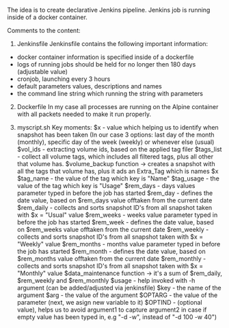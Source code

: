 The idea is to create declarative Jenkins pipeline. Jenkins job is running inside of a docker container.

Сomments to the content:

1. Jenkinsfile
Jenkinsfile contains the following important information:
- docker container information is specified inside of a dockerfile
- logs of running jobs should be held for no longer then 180 days (adjustable value)
- cronjob, launching every 3 hours
- default parameters values, descriptions and names
- the command line string which running the string with parameters

2. Dockerfile
In my case all processes are running on the Alpine container with all packets needed to make it run properly.

3. myscript.sh
Key moments:
  $x - value which helping us to identify when snapshot has been taken (In our case 3 options:  last day of the month (monthly), specific day of the week (weekly) or whenever else (usual)
  $vol_ids - extracting volume ids, based on the applied tag filer 
  $tags_list - collect all volume tags, which includes all filtered tags, plus all other that volume has.
  $volume_backup function -> creates a snapshot with all the tags that volume has, plus it ads an Extra_Tag which is names $x
  $tag_name - the value of the tag which key is "Name"
  $tag_usage - the value of  the tag which key is "Usage"
  $rem_days - days values parameter typed in before the job has started
  $rem_day - defines the date value, based on $rem_days value offtaken from the current date
  $rem_daily - collects and sorts snapshot ID's from all snapshot taken with $x = "Usual" value
  $rem_weeks - weeks value parameter typed in before the job has started
  $rem_week - defines the date value, based on $rem_weeks value offtaken from the current date
  $rem_weekly - collects and sorts snapshot ID's from all snapshot taken with $x = "Weekly" value
  $rem_months - months value parameter typed in before the job has started
  $rem_month - defines the date value, based on $rem_months value offtaken from the current date
  $rem_monthly - collects and sorts snapshot ID's from all snapshot taken with $x = "Monthly" value
  $data_maintenance function -> it's a sum of $rem_daily, $rem_weekly and $rem_monthly
  $usage - help invoked with -h argument (can be added/adjusted via jenkinsfile)
  $key - the name of the argument
  $arg - the value of the argument
  $OPTARG - the value of the parameter (next, we asign new variable to it)
  $OPTIND - (optional value), helps us to avoid argument1 to capture argument2 in case if empty value has been typed in, e.g "-d -w", instead of "-d 100 -w 40")
  
